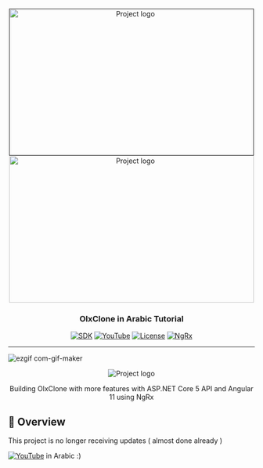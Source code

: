 <p align="center">
  <a href="" rel="noopener">
 <img width=500px height=300px src="https://i.imgur.com/uypmykz.png" alt="Project logo"></a>
   <img width=500px height=300px src="https://i.imgur.com/tHn2PTC.png" alt="Project logo"></a>
</p>

<h3 align="center">OlxClone in Arabic Tutorial</h3>
<div align="center">

[![SDK](https://img.shields.io/badge/.NET%20SDK-.NET%205-blue)](https://dotnet.microsoft.com/download/dotnet/5.0)
[![YouTube](https://img.shields.io/badge/-YouTube-red)](https://www.youtube.com/channel/UCWTh_y-OmZyR5eUijwWfFCA)
[![License](https://img.shields.io/badge/License-MIT-green)](/LICENSE)
[![NgRx](https://img.shields.io/badge/-NgRx-critical)](https://ngrx.io)
</div>



---
![ezgif com-gif-maker](https://user-images.githubusercontent.com/50548116/104788452-d7152780-579a-11eb-8df5-5b2dde0e29b8.gif)

<div align="center">
<img  src="https://i.imgur.com/JVJVuHm.jpg" alt="Project logo" >

</div>
<p align="center"> Building OlxClone with more features with ASP.NET Core 5 API and Angular 11 using NgRx  
    <br> 

</p>


## 📝 Overview


This project is no longer receiving updates ( almost done already )
<br/>

 [![YouTube](https://img.shields.io/badge/-YouTube-red)](https://www.youtube.com/channel/UCWTh_y-OmZyR5eUijwWfFCA) in Arabic :)





